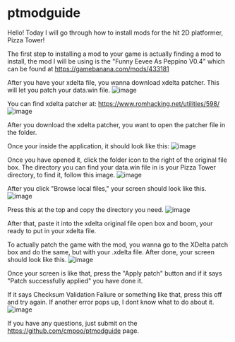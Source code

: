 # ptmodguide


Hello! Today I will go through how to install mods for the hit 2D platformer, Pizza Tower!

The first step to installing a mod to your game is actually finding a mod to install, the mod I will be using is the "Funny Eevee As Peppino V0.4" which can be found at https://gamebanana.com/mods/433181

After you have your xdelta file, you wanna download xdelta patcher. This will let you patch your data.win file.
![image](https://github.com/cmpoo/ptmodguide/assets/134251818/47c25e90-b4fe-4d48-905a-23e7e131fd3b)

You can find xdelta patcher at: https://www.romhacking.net/utilities/598/
![image](https://github.com/cmpoo/ptmodguide/assets/134251818/2bfa3fc8-c45b-4549-9f92-470a9bb76545)

After you download the xdelta patcher, you want to open the patcher file in the folder.



Once your inside the application, it should look like this:
![image](https://github.com/cmpoo/ptmodguide/assets/134251818/baf70ae5-a9a1-4bde-b599-c3e547172bcb)

Once you have opened it, click the folder icon to the right of the original file box. The directory you can find your data.win file in is your Pizza Tower directory, to find it, follow this image.
![image](https://github.com/cmpoo/ptmodguide/assets/134251818/de509aee-327d-4850-8773-005c85b6f5e9)

After you click "Browse local files," your screen should look like this.
![image](https://github.com/cmpoo/ptmodguide/assets/134251818/7ec4a595-13d4-49fe-a80a-683bb8f08fa0)

Press this at the top and copy the directory you need.
![image](https://github.com/cmpoo/ptmodguide/assets/134251818/c4f1da2f-b9fe-4b7c-bfdd-49fcd5bb5d85)

After that, paste it into the xdelta original file open box and boom, your ready to put in your xdelta file.


To actually patch the game with the mod, you wanna go to the XDelta patch box and do the same, but with your .xdelta file.
After done, your screen should look like this.
![image](https://github.com/cmpoo/ptmodguide/assets/134251818/5ee0cc5f-ec31-481c-9449-5d01eeee22cd)

Once your screen is like that, press the "Apply patch" button and if it says "Patch successfully applied" you have done it.

If it says Checksum Validation Faliure or something like that, press this off and try again. If another error pops up, I dont know what to do about it.
![image](https://github.com/cmpoo/ptmodguide/assets/134251818/2a34777c-00cb-4721-b818-5bcccfabf200)

If you have any questions, just submit on the https://github.com/cmpoo/ptmodguide page.
